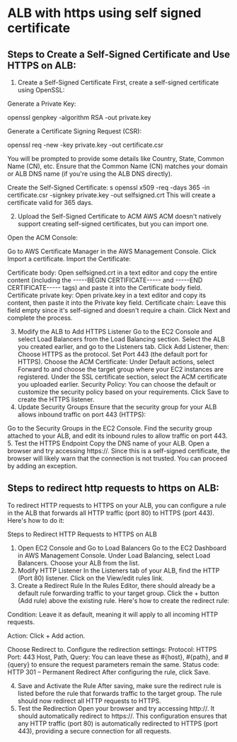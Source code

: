 # ALB with https using self signed certificate

## Steps to Create a Self-Signed Certificate and Use HTTPS on ALB:

1. Create a Self-Signed Certificate
First, create a self-signed certificate using OpenSSL:

Generate a Private Key:

openssl genpkey -algorithm RSA -out private.key

Generate a Certificate Signing Request (CSR):

openssl req -new -key private.key -out certificate.csr

You will be prompted to provide some details like Country, State, Common Name (CN), etc. Ensure that the Common Name (CN) matches your domain or ALB DNS name (if you're using the ALB DNS directly).

Create the Self-Signed Certificate:
s
openssl x509 -req -days 365 -in certificate.csr -signkey private.key -out selfsigned.crt
This will create a certificate valid for 365 days.

2. Upload the Self-Signed Certificate to ACM
AWS ACM doesn't natively support creating self-signed certificates, but you can import one.

Open the ACM Console:

Go to AWS Certificate Manager in the AWS Management Console.
Click Import a certificate.
Import the Certificate:

Certificate body: Open selfsigned.crt in a text editor and copy the entire content (including the -----BEGIN CERTIFICATE----- and -----END CERTIFICATE----- tags) and paste it into the Certificate body field.
Certificate private key: Open private.key in a text editor and copy its content, then paste it into the Private key field.
Certificate chain: Leave this field empty since it's self-signed and doesn't require a chain.
Click Next and complete the process.

3. Modify the ALB to Add HTTPS Listener
Go to the EC2 Console and select Load Balancers from the Load Balancing section.
Select the ALB you created earlier, and go to the Listeners tab.
Click Add Listener, then:
Choose HTTPS as the protocol.
Set Port 443 (the default port for HTTPS).
Choose the ACM Certificate:
Under Default actions, select Forward to and choose the target group where your EC2 instances are registered.
Under the SSL certificate section, select the ACM certificate you uploaded earlier.
Security Policy: You can choose the default or customize the security policy based on your requirements.
Click Save to create the HTTPS listener.
4. Update Security Groups
Ensure that the security group for your ALB allows inbound traffic on port 443 (HTTPS):

Go to the Security Groups in the EC2 Console.
Find the security group attached to your ALB, and edit its inbound rules to allow traffic on port 443.
5. Test the HTTPS Endpoint
Copy the DNS name of your ALB.
Open a browser and try accessing https://<ALB-DNS-Name>. Since this is a self-signed certificate, the browser will likely warn that the connection is not trusted. You can proceed by adding an exception.

## Steps to redirect http requests to https on ALB:

To redirect HTTP requests to HTTPS on your ALB, you can configure a rule in the ALB that forwards all HTTP traffic (port 80) to HTTPS (port 443). Here's how to do it:

Steps to Redirect HTTP Requests to HTTPS on ALB
1. Open EC2 Console and Go to Load Balancers
Go to the EC2 Dashboard in AWS Management Console.
Under Load Balancing, select Load Balancers.
Choose your ALB from the list.
2. Modify HTTP Listener
In the Listeners tab of your ALB, find the HTTP (Port 80) listener.
Click on the View/edit rules link.
3. Create a Redirect Rule
In the Rules Editor, there should already be a default rule forwarding traffic to your target group.
Click the + button (Add rule) above the existing rule.
Here's how to create the redirect rule:

Condition: Leave it as default, meaning it will apply to all incoming HTTP requests.

Action: Click + Add action.

Choose Redirect to.
Configure the redirection settings:
Protocol: HTTPS
Port: 443
Host, Path, Query: You can leave these as #{host}, #{path}, and #{query} to ensure the request parameters remain the same.
Status code: HTTP 301 – Permanent Redirect
After configuring the rule, click Save.

4. Save and Activate the Rule
After saving, make sure the redirect rule is listed before the rule that forwards traffic to the target group.
The rule should now redirect all HTTP requests to HTTPS.
5. Test the Redirection
Open your browser and try accessing http://<ALB-DNS-Name>.
It should automatically redirect to https://<ALB-DNS-Name>.
This configuration ensures that any HTTP traffic (port 80) is automatically redirected to HTTPS (port 443), providing a secure connection for all requests.